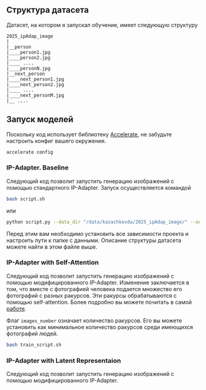 ## Структура датасета
Датасет, на котором я запускал обучение, имеет следующую структуру
```
2025_ipAdap_image
|
|__person
|____person1.jpg
|____person2.jpg
|____ ....
|____personN.jpg
|__next_person
|____next_person1.jpg
|____next_person2.jpg
|____ ....
|____next_personM.jpg
|__ ....
```

## Запуск моделей
Поскольку код использует библиотеку [Accelerate](https://huggingface.co/docs/accelerate/index), не забудьте настроить конфиг вашего окружения.
```bash
accelerate config
```

### IP-Adapter. Baseline
Следующий код позволит запустить генерацию изображений с помощью стандартного IP-Adapter. Запуск осуществляется командой
```bash
bash script.sh
```
или
```bash
python script.py --data_dir "/data/kazachkovda/2025_ipAdap_image/" --output_dir "../../figures" --json "../../data_preprocess/metadata.jsonl" --num_images 4
```
Перед этим вам необходимо установить все зависимости проекта и настроить пути к папке с данными. Описание структуры датасета можете найти в этом файле выше.

### IP-Adapter with Self-Attention
Следующий код позволит запустить генерацию изображений с помощью модифицированного IP-Adapter. Изменение заключается в том, что вместе с фотографией человека подается множество его фотографий с разных ракурсов. Эти ракурсы обрабатываются с помощью self-attention. Более подробно вы можете почитать в самой [работе](https://github.com/wolkendolf/2025-project-DiffModels/blob/main/docs/2025genavatars_main.pdf).

Флаг `images_number` означает количество ракурсов. Его вы можете установить как минимальное количество ракурсов среди имеющихся фотографий людей.
```bash
bash train_script.sh
```

### IP-Adapter with Latent Representaion
Следующий код позволит запустить генерацию изображений с помощью модифицированного IP-Adapter.